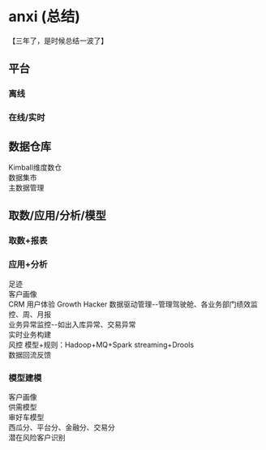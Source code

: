 # anxi (总结)  
【三年了，是时候总结一波了】

## 平台
### 离线
### 在线/实时

## 数据仓库
Kimball维度数仓  
数据集市  
主数据管理  

## 取数/应用/分析/模型  
### 取数+报表

### 应用+分析
足迹  
客户画像  
CRM 用户体验  Growth Hacker
数据驱动管理--管理驾驶舱、各业务部门绩效监控、周、月报   
业务异常监控--如出入库异常、交易异常  
实时业务构建  
风控  模型+规则：Hadoop+MQ+Spark streaming+Drools  
数据回流反馈
### 模型建模
客户画像  
供需模型  
审好车模型  
西瓜分、平台分、金融分、交易分  
潜在风险客户识别  

